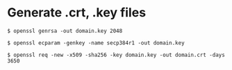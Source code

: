 # Generate .crt, .key files

```
$ openssl genrsa -out domain.key 2048

$ openssl ecparam -genkey -name secp384r1 -out domain.key

$ openssl req -new -x509 -sha256 -key domain.key -out domain.crt -days 3650
```